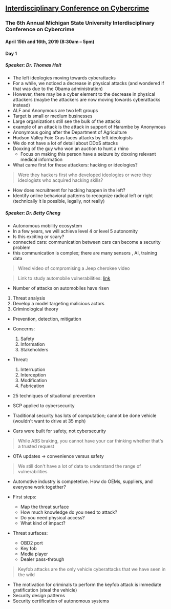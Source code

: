 ## [Interdisciplinary Conference on Cybercrime](https://cj.msu.edu/programs/interdisciplinary-conference-cybercrime/)

### The 6th Annual Michigan State University Interdisciplinary Conference on Cybercrime

#### April 15th and 16th, 2019 (8:30am – 5pm)

#### Day 1

##### Speaker: Dr. Thomas Holt

- The left ideologies moving towards cyberattacks
- For a while, we noticed a decrease in physical attacks (and wondered if that was due to the Obama administration)
- However, there may be a cyber element to the decrease in physical attackers (maybe the attackers are now moving towards cyberattacks instead)
- ALF and Anonymous are two left groups
- Target is small or medium businesses
- Large organizations still see the bulk of the attacks
- example of an attack is the attack in support of Harambe by Anonymous
- Anonymous going after the Department of Agriculture
- Hudson Valley Foie Gras faces attacks by left ideologists
- We do not have a lot of detail about DDoS attacks
- Doxxing of the guy who won an auction to hunt a rhino 
  - Focus on making this person have a seizure by doxxing relevant medical information
- What came first for these attackers: hacking or ideologies?

> Were they hackers first who developed ideologies or were they ideologists who acquired hacking skills?

- How does recruitment for hacking happen in the left?
- Identify online behavioral patterns to recognize radical left or right (technically it is possible, legally, not really)

##### Speaker: Dr. Betty Cheng

- Autonomous mobility ecosystem
- In a few years, we will achieve level 4 or level 5 autonomity
- Is this exciting or scary?
- connected cars: communication between cars can become a security problem
- this communication is complex; there are many sensors , AI, training data

> Wired video of compromising a Jeep cherokee video

> Link to study automobile vulnerabilities: [link](https://www.upstream.auto/)

- Number of attacks on automobiles have risen
1. Threat analysis
2. Develop a model targeting malicious actors
3. Criminological theory
- Prevention, detection, mitigation
- Concerns:
  1. Safety
  2. Information
  3. Stakeholders
  
- Threat:
  1. Interruption
  2. Interception
  3. Modification
  4. Fabrication
  
- 25 techniques of situational prevention
- SCP applied to cybersecurity
- Traditional security has lots of computation; cannot be done vehicle (wouldn't want to drive at 35 mph)
- Cars were built for safety, not cybersecurity

> While ABS braking, you cannot have your car thinking whether that's a trusted request

- OTA updates -> convenience versus safety

> We still don't have a lot of data to understand the range of vulnerabilities

- Automotive industry is competetive. How do OEMs, suppliers, and everyone work together?
- First steps:
  - Map the threat surface
  - How much knowledge do you need to attack?
  - Do you need physical access?
  - What kind of impact?
  
- Threat surfaces:
  - OBD2 port
  - Key fob
  - Media player
  - Dealer pass-through
  
> Keyfob attacks are the only vehicle cyberattacks that we have seen in the wild

- The motivation for criminals to perform the keyfob attack is immediate gratification (steal the vehicle)
- Security design patterns
- Security certification of autonomous systems



